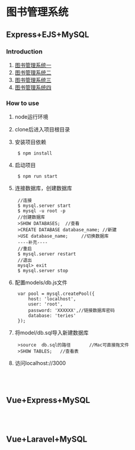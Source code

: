 # 图书管理系统
## Express+EJS+MySQL
### Introduction
1. [图书管理系统一](https://hotkang.cn/2018/06/11/%E5%9B%BE%E4%B9%A6%E7%AE%A1%E7%90%86%E7%B3%BB%E7%BB%9F%E4%B8%80/)
2. [图书管理系统二](https://hotkang.cn/2018/06/11/%E5%9B%BE%E4%B9%A6%E7%AE%A1%E7%90%86%E7%B3%BB%E7%BB%9F%E4%BA%8C/)
3. [图书管理系统三](https://hotkang.cn/2018/06/11/%E5%9B%BE%E4%B9%A6%E7%AE%A1%E7%90%86%E7%B3%BB%E7%BB%9F%E4%B8%89/)
4. [图书管理系统四](https://hotkang.cn/2018/06/19/%E5%9B%BE%E4%B9%A6%E7%AE%A1%E7%90%86%E7%B3%BB%E7%BB%9F%E5%9B%9B/)


### How to use

1. node运行环境

2. clone后进入项目根目录

3. 安装项目依赖

        $ npm install 

4. 启动项目

        $ npm run start

5. 连接数据库，创建数据库

        //连接
        $ mysql.server start
        $ mysql -u root -p
        //创建数据库
        >SHOW DATABASES;  //查看
        >CREATE DATABASE database_name; //新建
        >USE database_name;     //切换数据库
        ----补充----
        //重启
        $ mysql.server restart
        //退出
        mysql> exit
        $ mysql.server stop




6. 配置models/db.js文件

        var pool = mysql.createPool({
            host: 'localhost',
            user: 'root',
            password: 'XXXXXX',//链接数据库密码
            database: 'teries'
        });

7. 将model/db.sql导入新建数据库

        >source  db.sql的路径       //Mac可直接拖文件
        >SHOW TABLES;   //查看表


8. 访问localhost://3000

<br/>
<br/>

## Vue+Express+MySQL

<br/>
<br/>


## Vue+Laravel+MySQL

